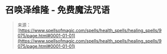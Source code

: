 <!--yml

category: 未分类

date: 2024-06-12 18:44:48

-->

# 召唤泽维隆 - 免费魔法咒语

> 来源：[https://www.spellsofmagic.com/spells/health_spells/healing_spells/9075/page.html#0001-01-01](https://www.spellsofmagic.com/spells/health_spells/healing_spells/9075/page.html#0001-01-01)
